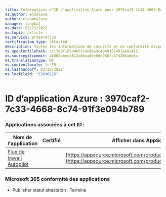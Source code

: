 ```yaml
---
title: Informations d’ID d’application Azure pour 3970caf2-7c33-4668-8c74-91f3e094b789
ms.author: elmalova
author: elenamalova
manager: tonybal
ms.date: 03/21/2022
ms.topic: article
ms.service: attestation
certification_type: attested
description: Toutes les informations de sécurité et de conformité disponibles pour 3970caf2-7c33-4668-8c74-91f3e094b789.
ms.openlocfilehash: cc1788f165b46b17dc09a9c4949151491a491411
ms.sourcegitcommit: af065aeee2812a85ead9e0de968fc474204a6e8a
ms.translationtype: MT
ms.contentlocale: fr-FR
ms.lasthandoff: 03/22/2022
ms.locfileid: "63696126"
---
```

# <a name="azure-app-id-3970caf2-7c33-4668-8c74-91f3e094b789"></a>ID d’application Azure : 3970caf2-7c33-4668-8c74-91f3e094b789


### <a name="apps-associated-with-this-id"></a>Applications associées à cet ID :
| **Nom de l'application** | **Certifié** | **Afficher dans AppSource** |
|--------------|---------------|-----------------------|
| [Flux de travail Autopilot](../forward/WA200003745.md) |  | [https://appsource.microsoft.com/product/office/WA200003745](https://appsource.microsoft.com/product/office/WA200003745) |

### <a name="microsoft-365-app-compliance-status"></a>Microsoft 365 conformité des applications
- Publisher statut attestaton : Terminé
